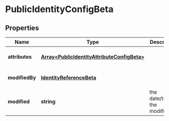 # PublicIdentityConfigBeta

## Properties

Name | Type | Description | Notes
------------ | ------------- | ------------- | -------------
**attributes** | [**Array&lt;PublicIdentityAttributeConfigBeta&gt;**](PublicIdentityAttributeConfigBeta.md) |  | [optional] [default to undefined]
**modifiedBy** | [**IdentityReferenceBeta**](IdentityReferenceBeta.md) |  | [optional] [default to undefined]
**modified** | **string** | the date/time of the modification | [optional] [default to undefined]


